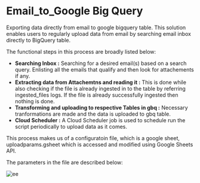 # Email_to_Google Big Query
Exporting data directly from email to google bigquery table.
This solution enables users to regularly upload data from email by searching email inbox directly to BigQuery table.

The functional steps in this process are broadly listed below:

- **Searching Inbox :** Searching for a desired email(s) based on a search query. Enlisting all the emails that qualify and then look for attachements if any.
- **Extracting data from Attachemtns and reading it :** This is done while also checking if the file is already ingested in to the table by referring ingested_files logs. If the file is already successfully ingested then nothing is done.
- **Transforming and uploading to respective Tables in gbq :** Necessary tranformations are made and the data is uploaded to gbq table.
- **Cloud Scheduler :** A Cloud Scheduler job is used to schedule run the script periodically to upload data as it comes.


This process makes us of a configuratoin file, which is a google sheet, uploadparams.gsheet which is accessed and modified using Google Sheets API.

The parameters in the file are described below:

![ee](https://user-images.githubusercontent.com/93088807/192857902-2c0e6430-a59b-4b37-aa10-e9720fadf0e7.JPG)
